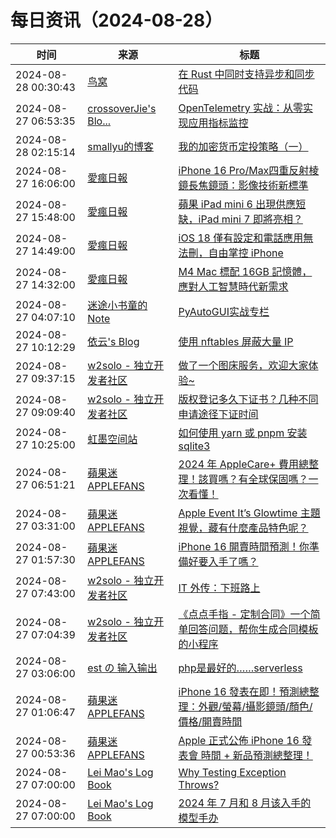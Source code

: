 ﻿# 每日资讯（2024-08-28）

|时间|来源|标题|
|---|---|---|
|2024-08-28 00:30:43|[鸟窝](https://colobu.com/atom.xml)|[在 Rust 中同时支持异步和同步代码](https://colobu.com/2024/08/28/rust-async-sync/)|
|2024-08-27 06:53:35|[crossoverJie's Blo...](https://crossoverjie.top/atom.xml)|[OpenTelemetry 实战：从零实现应用指标监控](http://crossoverjie.top/2024/08/27/ob/OpenTelemetry-02-metrics/)|
|2024-08-28 02:15:14|[smallyu的博客](https://smallyu.net/atom.xml)|[我的加密货币定投策略（一）](https://smallyu.net/2024/08/28/%E6%88%91%E7%9A%84%E5%8A%A0%E5%AF%86%E8%B4%A7%E5%B8%81%E5%AE%9A%E6%8A%95%E7%AD%96%E7%95%A5%EF%BC%88%E4%B8%80%EF%BC%89/)|
|2024-08-27 16:06:00|[愛瘋日報](http://www.iphonetaiwan.org/feeds/posts/default)|[iPhone 16 Pro/Max四重反射棱鏡長焦鏡頭：影像技術新標準](https://www.iphonetaiwan.org/2024/08/iphone-16-pro-max-tetraprism-telephoto-lens.html)|
|2024-08-27 15:48:00|[愛瘋日報](http://www.iphonetaiwan.org/feeds/posts/default)|[蘋果 iPad mini 6 出現供應短缺，iPad mini 7 即將亮相？](https://www.iphonetaiwan.org/2024/08/ipad-mini-7-release-date.html)|
|2024-08-27 14:49:00|[愛瘋日報](http://www.iphonetaiwan.org/feeds/posts/default)|[iOS 18 僅有設定和電話應用無法刪，自由掌控 iPhone](https://www.iphonetaiwan.org/2024/08/ios18-eu-default-apps.html)|
|2024-08-27 14:32:00|[愛瘋日報](http://www.iphonetaiwan.org/feeds/posts/default)|[M4 Mac 標配 16GB 記憶體，應對人工智慧時代新需求](https://www.iphonetaiwan.org/2024/08/m4-mac-16gb-ram-upgrade.html)|
|2024-08-27 04:07:10|[迷途小书童的Note](https://xugaoxiang.com/feed)|[PyAutoGUI实战专栏](https://xugaoxiang.com/2024/08/27/pyautogui-tutorial/)|
|2024-08-27 10:12:29|[依云's Blog](https://blog.lilydjwg.me/posts.rss)|[使用 nftables 屏蔽大量 IP](https://blog.lilydjwg.me/posts/216869.html)|
|2024-08-27 09:37:15|[w2solo - 独立开发者社区](https://w2solo.com/topics/feed)|[做了一个图床服务，欢迎大家体验~](https://w2solo.com/topics/4968)|
|2024-08-27 09:09:40|[w2solo - 独立开发者社区](https://w2solo.com/topics/feed)|[版权登记多久下证书？几种不同申请途径下证时间](https://w2solo.com/topics/4967)|
|2024-08-27 10:25:00|[虹墨空间站](https://www.imaegoo.com/atom.xml)|[如何使用 yarn 或 pnpm 安装 sqlite3](https://www.imaegoo.com/2024/yarn-add-sqlite3/)|
|2024-08-27 06:51:21|[蘋果迷 APPLEFANS](https://applefans.today/feed/)|[2024 年 AppleCare+ 費用總整理！該買嗎？有全球保固嗎？一次看懂！](https://applefans.today/2024-08-applecareplus-price/)|
|2024-08-27 03:31:00|[蘋果迷 APPLEFANS](https://applefans.today/feed/)|[Apple Event It’s Glowtime 主題視覺，藏有什麼產品特色呢？](https://applefans.today/2024-08-apple-event-itsglowtime-hashflag/)|
|2024-08-27 01:57:30|[蘋果迷 APPLEFANS](https://applefans.today/feed/)|[iPhone 16 開賣時間預測！你準備好要入手了嗎？](https://applefans.today/2024-08-when-is-apple-the-iphone-16-selling-date/)|
|2024-08-27 07:43:00|[w2solo - 独立开发者社区](https://w2solo.com/topics/feed)|[IT 外传：下班路上](https://w2solo.com/topics/4966)|
|2024-08-27 07:04:39|[w2solo - 独立开发者社区](https://w2solo.com/topics/feed)|[《点点手指 - 定制合同》一个简单回答问题，帮你生成合同模板的小程序](https://w2solo.com/topics/4965)|
|2024-08-27 03:06:00|[est の 输入输出](http://feeds.feedburner.com/initiative)|[php是最好的……serverless](https://blog.est.im/2024/stdout-17)|
|2024-08-27 01:06:47|[蘋果迷 APPLEFANS](https://applefans.today/feed/)|[iPhone 16 發表在即！預測總整理：外觀/螢幕/攝影鏡頭/顏色/價格/開賣時間](https://applefans.today/2024-08-iphone-16-everythings-rumor/)|
|2024-08-27 00:53:36|[蘋果迷 APPLEFANS](https://applefans.today/feed/)|[Apple 正式公佈 iPhone 16 發表會 時間 + 新品預測總整理！](https://applefans.today/2024-08-apple-event-iphone-16-announce/)|
|2024-08-27 07:00:00|[Lei Mao's Log Book](https://leimao.github.io/atom.xml)|[Why Testing Exception Throws?](https://leimao.github.io/blog/Why-Testing-Exception-Throws/)|
|2024-08-27 07:00:00|[Lei Mao's Log Book](https://leimao.github.io/atom.xml)|[2024 年 7 月和 8 月该入手的模型手办](https://leimao.github.io/essay/2024%E5%B9%B47%E6%9C%88%E5%92%8C8%E6%9C%88%E8%AF%A5%E5%85%A5%E6%89%8B%E7%9A%84%E6%A8%A1%E5%9E%8B%E6%89%8B%E5%8A%9E/)|
